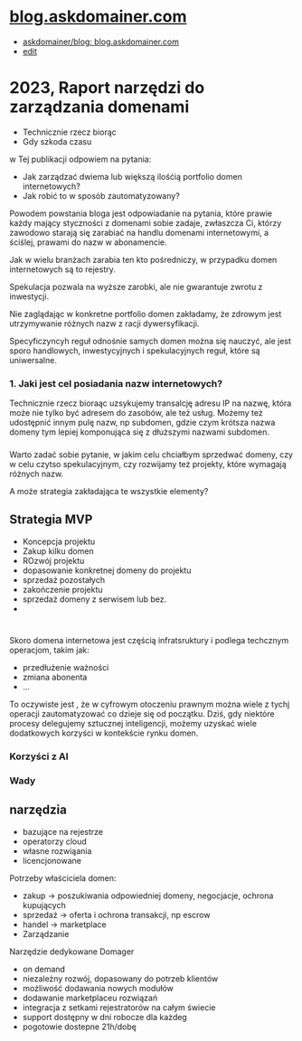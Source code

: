 # [blog.askdomainer.com](http://blog.askdomainer.com)
+ [askdomainer/blog: blog.askdomainer.com](https://github.com/askdomainer/blog)
+ [edit](https://github.com/askdomainer/blog/edit/main/README.md)
  
# 2023, Raport narzędzi do zarządzania domenami 

+ Technicznie rzecz biorąc
+ Gdy szkoda czasu

w Tej publikacji odpowiem na pytania:
+ Jak zarządzać dwiema lub większą ilośćią portfolio domen internetowych?
+ Jak robić to w sposób zautomatyzowany?


Powodem powstania bloga jest odpowiadanie na pytania, które prawie każdy mający styczności z domenami sobie zadaje, zwłaszcza Ci, którzy zawodowo starają się zarabiać na handlu domenami internetowymi, a ściślej, prawami do nazw w abonamencie.

Jak w wielu branżach zarabia ten kto pośredniczy, w przypadku domen internetowych są to rejestry.

Spekulacja pozwala na wyższe zarobki, ale nie gwarantuje zwrotu z inwestycji.

Nie zaglądając w konkretne portfolio domen zakładamy, że zdrowym jest utrzymywanie różnych nazw z racji dywersyfikacji.

Specyficzyncyh reguł odnośnie samych domen można się nauczyć, ale jest sporo handlowych, inwestycyjnych i spekulacyjnych reguł, które są uniwersalne.

### 1. Jaki jest cel posiadania nazw internetowych?

Technicznie rzecz bioraąc uzsykujemy transalcję adresu IP na nazwę, która może nie tylko być adresem do zasobów, ale też usług.
Możemy też udostępnić innym pulę nazw, np subdomen, gdzie czym krótsza nazwa domeny tym lepiej komponująca się z dłuższymi nazwami subdomen.

###

Warto zadać sobie pytanie, 
w jakim celu chciałbym sprzedwać domeny,
czy w celu czytso spekulacyjnym, czy rozwijamy też projekty, które wymagają różnych nazw.

A może strategia zakładająca te wszystkie elementy?

## Strategia MVP
+ Koncepcja projektu
+ Zakup kilku domen
+ ROzwój projektu
+ dopasowanie konkretnej domeny do projektu
+ sprzedaż pozostałych
+ zakończenie projektu
+ sprzedaż domeny z serwisem lub bez.
+ 


#
Skoro domena internetowa jest częścią infratsruktury i podlega techcznym operacjom, takim jak:
+ przedłużenie ważności
+ zmiana abonenta
+ ...

To oczywiste jest , że w cyfrowym otoczeniu prawnym można wiele z tychj operacji zautomatyzować co dzieje się od początku.
Dziś, gdy niektóre procesy delegujemy sztucznej inteligencji, możemy uzyskać wiele dodatkowych korzyści w kontekście rynku domen.

### Korzyści z AI



### Wady 




## narzędzia

+ bazujące na rejestrze
+ operatorzy cloud
+ własne rozwiąania
+ licencjonowane

Potrzeby właściciela domen:

+ zakup -> poszukiwania odpowiedniej domeny, negocjacje, ochrona kupujących
+ sprzedaż -> oferta i ochrona transakcji, np escrow
+ handel -> marketplace
+ Zarządzanie




Narzędzie dedykowane Domager
+ on demand
+ niezależny rozwój, dopasowany do potrzeb klientów
+ możliwość dodawania nowych modułów
+ dodawanie marketplaceu rozwiązań
+ integracja z setkami rejestratorów na całym świecie
+ support dostępny w dni robocze dla każdeg
+ pogotowie dostepne 21h/dobę
